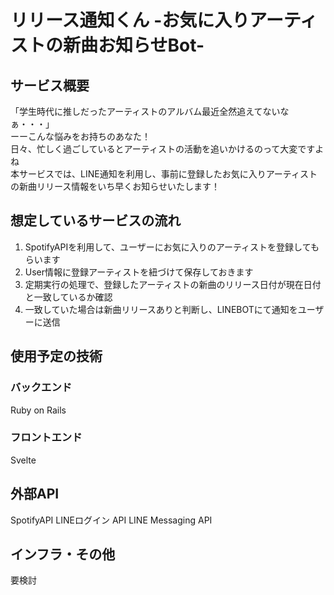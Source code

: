 # リリース通知くん -お気に入りアーティストの新曲お知らせBot-



## サービス概要
「学生時代に推しだったアーティストのアルバム最近全然追えてないなぁ・・・」　  
ーーこんな悩みをお持ちのあなた！  
日々、忙しく過ごしているとアーティストの活動を追いかけるのって大変ですよね  
本サービスでは、LINE通知を利用し、事前に登録したお気に入りアーティストの新曲リリース情報をいち早くお知らせいたします！  

## 想定しているサービスの流れ
1. SpotifyAPIを利用して、ユーザーにお気に入りのアーティストを登録してもらいます
1. User情報に登録アーティストを紐づけて保存しておきます
1. 定期実行の処理で、登録したアーティストの新曲のリリース日付が現在日付と一致しているか確認
1. 一致していた場合は新曲リリースありと判断し、LINEBOTにて通知をユーザーに送信


## 使用予定の技術
### バックエンド
Ruby on Rails
### フロントエンド
Svelte
## 外部API
SpotifyAPI
LINEログイン API
LINE Messaging API
## インフラ・その他
要検討
